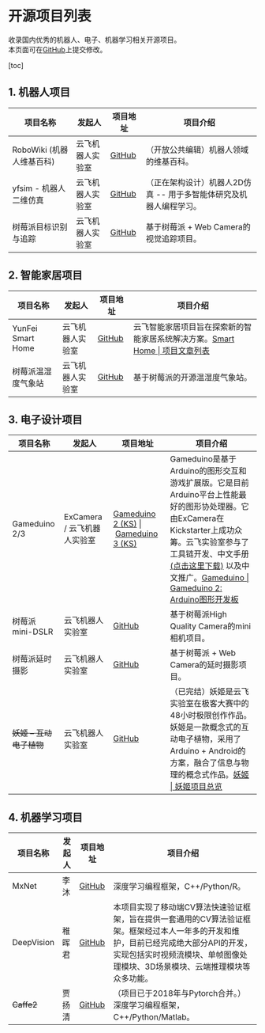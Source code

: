 # 开源项目列表

收录国内优秀的机器人、电子、机器学习相关开源项目。  
本页面可在[GitHub](https://github.com/yfrobotics/opensource-projects-robotics-ai)上提交修改。

[toc]

## 1. 机器人项目

| 项目名称                  | 发起人           | 项目地址                                                     | 项目介绍                                                     |
| ------------------------- | ---------------- | ------------------------------------------------------------ | ------------------------------------------------------------ |
| RoboWiki (机器人维基百科) | 云飞机器人实验室 | [GitHub](https://github.com/yfrobotics/robowiki)             | （开放公共编辑）机器人领域的维基百科。                       |
| yfsim - 机器人二维仿真    | 云飞机器人实验室 | [GitHub](https://github.com/yfrobotics/yfsim)                | （正在架构设计）机器人2D仿真 -- 用于多智能体研究及机器人编程学习。 |
| 树莓派目标识别与追踪      | 云飞机器人实验室 | [GitHub](https://github.com/automaticdai/rpi-object-detection) | 基于树莓派 + Web Camera的视觉追踪项目。                      |

## 2. 智能家居项目

| 项目名称           | 发起人           | 项目地址                                                     | 项目介绍                                                     |
| ------------------ | ---------------- | ------------------------------------------------------------ | ------------------------------------------------------------ |
| YunFei Smart Home  | 云飞机器人实验室 | [GitHub](https://github.com/yfrobotics/yf-home-iot)          | 云飞智能家居项目旨在探索新的智能家居系统解决方案。[Smart Home \| 项目文章列表](https://www.yfworld.com/?cat=38) |
| 树莓派温湿度气象站 | 云飞机器人实验室 | [GitHub](https://github.com/automaticdai/rpi-environmental-sensing) | 基于树莓派的开源温湿度气象站。                               |

## 3. 电子设计项目

| 项目名称                | 发起人                      | 项目地址                                                     | 项目介绍                                                     |
| ----------------------- | --------------------------- | ------------------------------------------------------------ | ------------------------------------------------------------ |
| Gameduino 2/3           | ExCamera / 云飞机器人实验室 | [Gameduino 2 (KS)](https://www.kickstarter.com/projects/2084212109/gameduino-2-this-time-its-personal?ref=discovery&term=Gameduino) \| [Gameduino 3 (KS)](https://www.kickstarter.com/projects/2084212109/gameduino-3?ref=discovery&term=Gameduino) | Gameduino是基于Arduino的图形交互和游戏扩展版。它是目前Arduino平台上性能最好的图形协处理器。它由ExCamera在Kickstarter上成功众筹。云飞实验室参与了工具链开发、中文手册 [(点击这里下载)](http://excamera.com/files/gd2book_cn.pdf) 以及中文推广。[Gameduino \| Gameduino 2: Arduino图形开发板](https://www.yfworld.com/?p=4280) |
| 树莓派mini-DSLR         | 云飞机器人实验室            | [GitHub](https://github.com/automaticdai/rpi-mini-dslr-camera) | 基于树莓派High Quality Camera的mini相机项目。                |
| 树莓派延时摄影          | 云飞机器人实验室            | [GitHub](https://github.com/automaticdai/rpi-timelapse)      | 基于树莓派 + Web Camera的延时摄影项目。                      |
| ~~妖姬 – 互动电子植物~~ | 云飞机器人实验室            | [GitHub](https://github.com/automaticdai/arduino-yaoji)      | （已完结）妖姬是云飞实验室在极客大赛中的48小时极限创作作品。妖姬是一款概念式的互动电子植物，采用了Arduino + Android的方案，融合了信息与物理的概念式作品。[妖姬 \| 妖姬项目总览](https://www.yfworld.com/?p=4287) |


## 4. 机器学习项目

| 项目名称   | 发起人 | 项目地址                                            | 项目介绍                                                     |
| ---------- | ------ | --------------------------------------------------- | ------------------------------------------------------------ |
| MxNet      | 李沐   | [GitHub](https://github.com/apache/incubator-mxnet) | 深度学习编程框架，C++/Python/R。                             |
| DeepVision | 稚晖君 | [GitHub](https://github.com/peng-zhihui/DeepVision) | 本项目实现了移动端CV算法快速验证框架，旨在提供一套通用的CV算法验证框架。框架经过本人一年多的开发和维护，目前已经完成绝大部分API的开发，实现包括实时视频流模块、单帧图像处理模块、3D场景模块、云端推理模块等众多功能。 |
| ~~Caffe2~~ | 贾扬清 | [GitHub](https://github.com/facebookarchive/caffe2) | （项目已于2018年与Pytorch合并。）深度学习编程框架，C++/Python/Matlab。 |

